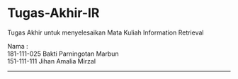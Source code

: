 # Tugas-Akhir-IR
Tugas Akhir untuk menyelesaikan Mata Kuliah Information Retrieval

Nama : 
<br>
181-111-025 Bakti Parningotan Marbun<br>
151-111-111 Jihan Amalia Mirzal


--------------------------------------------------------------------------------------------------------------------------------
